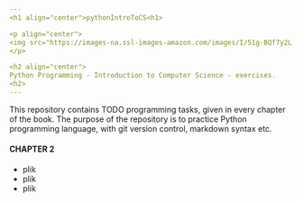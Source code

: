 ```yaml
---
<h1 align="center">pythonIntroToCS<h1>

<p align="center">
<img src="https://images-na.ssl-images-amazon.com/images/I/51g-BQf7y2L._SX405_BO1,204,203,200_.jpg" width="150"/>
</p>

<h2 align="center">
Python Programming - Introduction to Computer Science - exercises.
<h2>
---
```

This repository contains TODO programming tasks, given in every chapter of the book. The purpose of the repository is to practice Python programming language, with git version control, markdown syntax etc.

#### CHAPTER 2
  * plik
  * plik
  * plik
